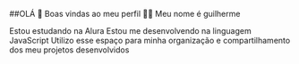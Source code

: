 ##OLÁ 👋
Boas vindas ao meu perfil 💙💙
Meu nome é guilherme

Estou estudando na Alura
Estou me desenvolvendo na linguagem JavaScript
Utilizo esse espaço para minha organização e compartilhamento dos meu projetos desenvolvidos





<!--
**guilherme-matyak/guilherme-matyak** is a ✨ _special_ ✨ repository because its `README.md` (this file) appears on your GitHub profile.

Here are some ideas to get you started:

- 🔭 I’m currently working on ...
- 🌱 I’m currently learning ...
- 👯 I’m looking to collaborate on ...
- 🤔 I’m looking for help with ...
- 💬 Ask me about ...
- 📫 How to reach me: ...
- 😄 Pronouns: ...
- ⚡ Fun fact: ...
-->
